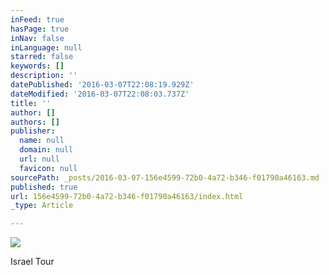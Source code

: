 ```yaml
---
inFeed: true
hasPage: true
inNav: false
inLanguage: null
starred: false
keywords: []
description: ''
datePublished: '2016-03-07T22:08:19.929Z'
dateModified: '2016-03-07T22:08:03.737Z'
title: ''
author: []
authors: []
publisher:
  name: null
  domain: null
  url: null
  favicon: null
sourcePath: _posts/2016-03-07-156e4599-72b0-4a72-b346-f01790a46163.md
published: true
url: 156e4599-72b0-4a72-b346-f01790a46163/index.html
_type: Article

---
```

![](https://the-grid-user-content.s3-us-west-2.amazonaws.com/3b4f30b6-c6cb-42e8-b091-72e408387871.jpg)

Israel Tour